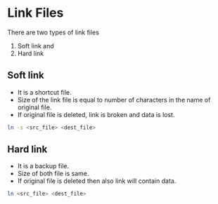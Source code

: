 # Link Files

There are two types of link files

1. Soft link and
2. Hard link

## Soft link

- It is a shortcut file.
- Size of the link file is equal to number of characters in the name of original file.
- If original file is deleted, link is broken and data is lost.

```bash
ln -s <src_file> <dest_file>
```

## Hard link

- It is a backup file.
- Size of both file is same.
- If original file is deleted then also link will contain data.

```bash
ln <src_file> <dest_file>
```
